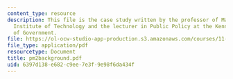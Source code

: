 ```yaml
---
content_type: resource
description: This file is the case study written by the professor of Massachusetts
  Institute of Technology and the lecturer in Public Policy at the Kennedy School
  of Government.
file: https://ol-ocw-studio-app-production.s3.amazonaws.com/courses/11-479-water-and-sanitation-infrastructure-planning-in-developing-countries-spring-2005/6397d138e682c9ee7e3f9e98f6da434f_pm2background.pdf
file_type: application/pdf
resourcetype: Document
title: pm2background.pdf
uid: 6397d138-e682-c9ee-7e3f-9e98f6da434f
---
```

